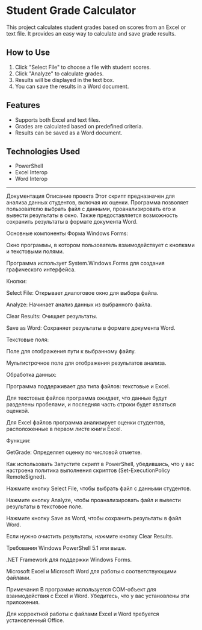 # Student Grade Calculator

This project calculates student grades based on scores from an Excel or text file. It provides an easy way to calculate and save grade results.

## How to Use

1. Click "Select File" to choose a file with student scores.
2. Click "Analyze" to calculate grades.
3. Results will be displayed in the text box.
4. You can save the results in a Word document.

## Features

- Supports both Excel and text files.
- Grades are calculated based on predefined criteria.
- Results can be saved as a Word document.

## Technologies Used

- PowerShell
- Excel Interop
- Word Interop

------------------------------------------------------------------------------------------------------------------------------------

Документация
Описание проекта
Этот скрипт предназначен для анализа данных студентов, включая их оценки. Программа позволяет пользователю выбрать файл с данными, проанализировать его и вывести результаты в окно. Также предоставляется возможность сохранить результаты в формате документа Word.

Основные компоненты
Форма Windows Forms:

Окно программы, в котором пользователь взаимодействует с кнопками и текстовыми полями.

Программа использует System.Windows.Forms для создания графического интерфейса.

Кнопки:

Select File: Открывает диалоговое окно для выбора файла.

Analyze: Начинает анализ данных из выбранного файла.

Clear Results: Очищает результаты.

Save as Word: Сохраняет результаты в формате документа Word.

Текстовые поля:

Поле для отображения пути к выбранному файлу.

Мультистрочное поле для отображения результатов анализа.

Обработка данных:

Программа поддерживает два типа файлов: текстовые и Excel.

Для текстовых файлов программа ожидает, что данные будут разделены пробелами, и последняя часть строки будет являться оценкой.

Для Excel файлов программа анализирует оценки студентов, расположенные в первом листе книги Excel.

Функции:

GetGrade: Определяет оценку по числовой отметке.

Как использовать
Запустите скрипт в PowerShell, убедившись, что у вас настроена политика выполнения скриптов (Set-ExecutionPolicy RemoteSigned).

Нажмите кнопку Select File, чтобы выбрать файл с данными студентов.

Нажмите кнопку Analyze, чтобы проанализировать файл и вывести результаты в текстовое поле.

Нажмите кнопку Save as Word, чтобы сохранить результаты в файл Word.

Если нужно очистить результаты, нажмите кнопку Clear Results.

Требования
Windows PowerShell 5.1 или выше.

.NET Framework для поддержки Windows Forms.

Microsoft Excel и Microsoft Word для работы с соответствующими файлами.

Примечания
В программе используется COM-объект для взаимодействия с Excel и Word. Убедитесь, что у вас установлены эти приложения.

Для корректной работы с файлами Excel и Word требуется установленный Office.
